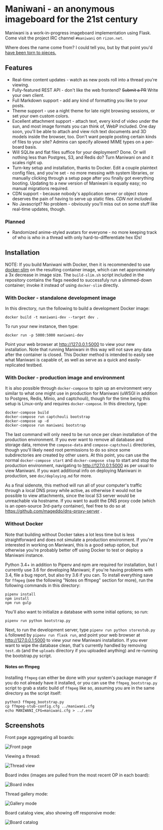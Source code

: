Maniwani - an anonymous imageboard for the 21st century
=======================================================

Maniwani is a work-in-progress imageboard implementation using Flask.
Come visit the project IRC channel `#maniwani` on `rizon.net`.

Where does the name come from? I could tell you, but by that point
you'd [have been torn to pieces.](https://wikipedia.org/wiki/Katanagatari)


Features
--------

* Real-time content updates - watch as new posts roll into a thread you're viewing.
* Fully-featured REST API - don't like the web frontend? ~~Submit a PR~~ Write your own client.
* Full Markdown support - add any kind of formatting you like to your posts.
* Theme support - use a night theme for late night browsing sessions, or set your own custom colors.
* Excellent attachment support - attach text, every kind of video under the sun, and most image formats
  you can think of, WebP included. One day soon, you'll be able to attach and view rich text documents and
  3D models inside the browser, too. Don't want people posting certain kinds of files to your site? Admins
  can specify allowed MIME types on a per-board basis.
* Will SQLite and flat files suffice for your deployment? Done. Or will nothing less than Postgres, S3,
  and Redis do? Turn Maniwani on and it scales right up.
* Turn-key setup and installation, thanks to Docker. Edit a couple plaintext config files, and
  you're set - no more messing with system libraries, or manually clicking through a setup page after you
  finally got everything booting. Updating to a new version of Maniwani is equally easy; no manual migrations required.
* CDN support - because nobody's application server or object store deserves the pain of having to
  serve up static files. *CDN not included.*
* No Javascript? No problem - obviously you'll miss out on some stuff like real-time updates, though.

### Planned

* Randomized anime-styled avatars for everyone - no more keeping track of who is who in a thread with
  only hard-to-differentiate hex IDs!


Installation
------------

NOTE: If you build Maniwani with Docker, then it is recommended to use [docker-slim](https://github.com/docker-slim/docker-slim)
on the resulting container image, which can net approximately a 3x decrease in image size. The `build-slim.sh` script included
in the repository contains the flags needed to successfuly run a slimmed-down container; invoke it instead of using `docker-slim`
directly.

### With Docker - standalone development image

In this directory, run the following to build a development Docker image:

	docker build -t maniwani-dev --target dev .
	
To run your new instance, then type:

	docker run -p 5000:5000 maniwani-dev
	
Point your web browser at http://127.0.0.1:5000 to view your new installation. Note
that running Maniwani in this way will not save any data after the container is closed.
This Docker method is intended to easily see what Maniwani is capable of, as well as
serve as a quick and easily-replicated testbed.

### With Docker - production image and environment

It is also possible through `docker-compose` to spin up an environment very similar
to what one might use in production for Maniwani (uWSGI in addition to Postgres, Redis,
Minio, and captchouli), though for the time being this setup is Linux-only and
requires `docker-compose`. In this directory, type:

	docker-compose build
	docker-compose run captchouli bootstrap
	docker-compose up -d
	docker-compose run maniwani bootstrap
	
The last command will only need to be run once per clean installation of the production
environment. If you ever want to remove all database and storage data, remove the
`compose-data` and `compose-captchouli` directories, though you'll likely need root
permissions to do so since some subdirectories are created by other users. At this point,
you can use the normal `docker-compose start` and `docker-compose stop` to start and stop the production
environment, navigating to http://127.0.0.1:5000 as per usual to view Maniwani. If you
want additional info on deploying Maniwani in production, see `doc/deploying.md` for more.

As a final sidenote, this method will run all of your computer's traffic through
a local DNS proxy while active, as otherwise it would not be possible to view
attachments, since the local S3 server would be unreachable via hostname. If
you want to audit the DNS proxy code (which is an open-source 3rd-party container),
feel free to do so at https://github.com/mageddo/dns-proxy-server .

### Without Docker

Note that building without Docker takes a lot less time but is less straightforward and does
not simulate a production environment. If you're interested in working on Maniwani, this is
a good setup option, but otherwise you're probably better off using Docker to test or deploy
a Maniwani instance.

Python 3.4+ in addition to Pipenv and npm are required for installation, but I currently use 3.6
for developing Maniwani; if you're having problems with 3.4, file a bug report, but also
try 3.6 if you can. To install everything save for `ffmpeg` (see the following "Notes on ffmpeg"
section for more), run the following commands in this directory:

	pipenv install
	npm install
	npm run gulp
	
You'll also want to initialize a database with some initial options; so run:

	pipenv run python bootstrap.py
	
Next, to run the development server, type `pipenv run python storestub.py &` followed by `pipenv run flask run`,
and point your web browser at http://127.0.0.1:5000 to view your new Maniwani installation. If you ever want
to wipe the database clean, that's currently handled by removing `test.db` (and the `uploads` directory if
you uploaded anything) and re-running the bootstrap.py script.

#### Notes on ffmpeg

Installing `ffmpeg` can either be done with your system's package manager if you
do not already have it installed, or you can use the `ffmpeg_bootstrap.py` script
to grab a static build of `ffmpeg` like so, assuming you are in the same directory
as the script itself:

	python3 ffmpeg_bootstrap.py
	cp ffmpeg-stub-config.cfg ../maniwani.cfg
	echo MANIWANI_CFG=maniwani.cfg > ../.env


Screenshots
-----------

Front page aggregating all boards:

![Front page](https://i.imgur.com/qCx2Jn9h.png)

Viewing a thread:

![Thread view](https://i.imgur.com/DT0DCWeh.png)

Board index (images are pulled from the most recent OP in each board):

![Board index](https://i.imgur.com/zmgUG8nh.png)

Thread gallery mode:

![Gallery mode](https://i.imgur.com/sG1fzJbh.png)

Board catalog view, also showing off responsive mode:

![Board catalog](https://i.imgur.com/oskEajch.jpg)








